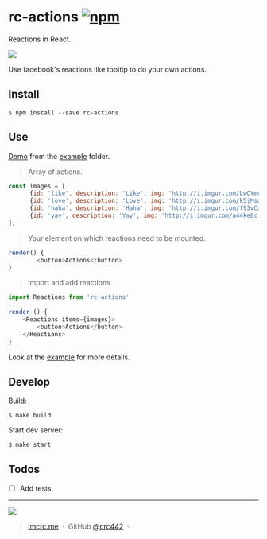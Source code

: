 # rc-actions [![npm](https://img.shields.io/npm/v/rc-actions.svg?style=flat-square)](https://github.com/crc442/rc-actions.git)
Reactions in React.

<img src="http://wolfofsiliconvalley.com/reactions/reactions.gif">

Use facebook's reactions like tooltip to do your own actions.

## Install
 ```
 $ npm install --save rc-actions
 ```

## Use

[Demo](https://crc442.github.io/rc-actions/) from the [example](https://github.com/crc442/rc-actions/tree/master/example) folder.



> Array of actions.

```javascript
const images = [
      {id: 'like', description: 'Like', img: 'http://i.imgur.com/LwCYmcM.gif'},
      {id: 'love', description: 'Love', img: 'http://i.imgur.com/k5jMsaH.gif'},
      {id: 'haha', description: 'Haha', img: 'http://i.imgur.com/f93vCxM.gif'},
      {id: 'yay', description: 'Yay', img: 'http://i.imgur.com/a44ke8c.gif'},
];
```

> Your element on which reactions need to be mounted.

```javascript
render() {
		<button>Actions</button>
}
```

> import and add reactions

```javascript
import Reactions from 'rc-actions'
... 
render () {
	<Reactions items={images}>
		<button>Actions</button>
    </Reactions> 
}
```

Look at the [example](https://github.com/crc442/rc-actions/tree/master/example) for more details.


## Develop

Build:

```
$ make build
```

Start dev server:

```
$ make start
```

## Todos
- [ ] Add tests 

---

![](https://img.shields.io/badge/license-MIT-blue.svg?style=flat-square)

> [imcrc.me](http://wolfofsiliconvalley.com) &nbsp;&middot;&nbsp;
> GitHub [@crc442](https://github.com/crc442) &nbsp;&middot;&nbsp;
